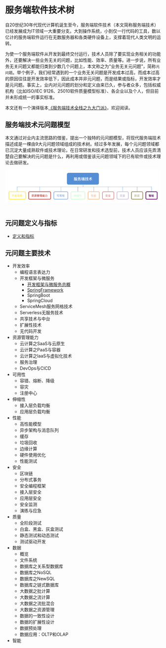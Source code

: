 # 服务端软件技术树

自20世纪30年代现代计算机诞生至今，服务端软件技术（本文简称服务端技术）已经发展成为IT领域一大重要分支。大到操作系统，小到仅一行代码的工具，数以亿计的服务端软件运行在无数服务器和各类硬件设备上，支撑着现代人类文明的运转。

为使一个服务端软件从开发到最终交付运行，技术人员除了要实现业务相关的功能外，还要解决一些业务无关的问题，比如性能、效率、质量等。进一步说，所有业务无关问题又都能归类到少数几个问题上，本文称之为“业务无关元问题”，简称`元问题`。举个例子，我们经常遇到的一个业务无关问题是开发成本过高，而成本过高的原因往往是开发效率低下，因此成本并非元问题，而是结果或指标，开发效率才是元问题。事实上，业内对元问题的划分和定义由来已久，参与者众多，包括权威机构（比如ISO/IEC 9126、25010软件质量模型标准）、各企业以及个人，但目前并未形成统一的事实标准。

本文还有一个演绎版本[《服务端技术全栈之九大门派》](https://www.jianshu.com/p/1303d81b7451)，欢迎阅读。

## 服务端技术元问题模型

本文通过对业内主流思路的借鉴，提出一个独特的元问题模型，将现代服务端技术描述成是一棵由9大元问题领域组成的技术树。经过多年发展，每个元问题领域都已沉淀大量成熟软件或技术理论，在日常研发和技术选型前，技术人员应该先弄清楚自己要解决的元问题是什么，再利用或借鉴该元问题领域下的已有软件或技术理论去做研发。

<div align="center">
    <a href="img/server-tech-tree-model.png"> <img src="img/server-tech-tree-model.png"></a>
</div>
<br>

## 元问题定义与指标
* [定义和指标](元问题定义和指标/定义和指标.md)

## 元问题主要技术
* 开发效率
    * 编程语言表达力
    * 开发框架与微服务
	    * [开发框架与微服务总概](元问题主要技术/开发效率/开发框架与微服务/开发框架与微服务总概.md)
	    * [SpringFramework](元问题主要技术/开发效率/开发框架与微服务/SpringFramework.md)
	    * SpringBoot
	    * SpringCloud
    * ServiceMesh服务网格技术
    * Serverless无服务技术
    * 共享技术与中台
    * 扩展性技术
    * 无代码开发
* 资源管理能力
    * 云计算之SaaS与云原生
    * 云计算之PaaS与容器
    * 云计算之IaaS与虚拟化技术
    * 服务治理
    * DevOps与CICD
* 可用性
    * 容错、熔断、降级
    * 容灾
    * 注册中心
* 伸缩性
    * 接入层负载均衡
    * 应用层负载均衡
* 性能
    * 高性能模型
    * 异步架构与消息队列
    * 缓存
    * 垃圾回收
    * 边缘计算
    * 硬件使用优化
    * 性能测试
* 安全
    * 区块链
    * 分布式事务
    * 安全编程框架
    * 接入层安全
    * 应用层安全
    * 安全监测
    * 演练与应急
* 质量
    * 全阶段测试
    * 白盒、黑盒、灰盒测试
    * 静态测试和动态测试
    * 测试驱动开发
* 数据
    * 概览
    * 文件系统
    * 数据库之关系型数据库
    * 数据库之NoSQL
    * 数据库之NewSQL
    * 数据库之链式数据库
    * 大数据之批计算
    * 大数据之流计算
    * 大数据之流批混合
    * 大数据之资源管理
    * 数据的一致性设计
    * 数据的扩展性设计
    * 数据预处理
    * 数据应用：OLTP和OLAP
* 智能
